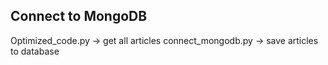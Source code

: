 ## Connect to MongoDB

Optimized_code.py -> get all articles
connect_mongodb.py -> save articles to database
